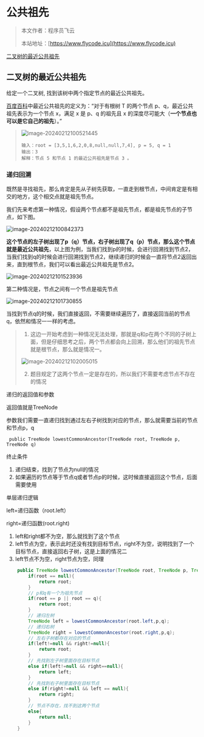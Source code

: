 # 公共祖先
> 本文作者：程序员飞云
>
> 本站地址：[https://www.flycode.icu](https://www.flycode.icu)

[二叉树的最近公共祖先](https://leetcode.cn/problems/lowest-common-ancestor-of-a-binary-tree/)



## 二叉树的最近公共祖先

给定一个二叉树, 找到该树中两个指定节点的最近公共祖先。

[百度百科](https://baike.baidu.com/item/最近公共祖先/8918834?fr=aladdin)中最近公共祖先的定义为：“对于有根树 T 的两个节点 p、q，最近公共祖先表示为一个节点 x，满足 x 是 p、q 的祖先且 x 的深度尽可能大（**一个节点也可以是它自己的祖先**）。”

>![image-20240212100521445](https://flycodeu-1314556962.cos.ap-nanjing.myqcloud.com//codeCenterImg/image-20240212100521445.png)
>
>```
>输入：root = [3,5,1,6,2,0,8,null,null,7,4], p = 5, q = 1
>输出：3
>解释：节点 5 和节点 1 的最近公共祖先是节点 3 。
>```



### 递归回溯

既然是寻找祖先，那么肯定是先从子树先获取，一直走到根节点，中间肯定是有相交的地方，这个相交点就是祖先节点。

我们先来考虑第一种情况，假设两个节点都不是祖先节点，都是祖先节点的子节点，如下图。

![image-20240212100842373](https://flycodeu-1314556962.cos.ap-nanjing.myqcloud.com//codeCenterImg/image-20240212100842373.png)

**这个节点的左子树出现了p（q）节点，右子树出现了q（p）节点，那么这个节点就是最近公共祖先**，以上图为例，当我们找到p的时候，会进行回溯找到节点2，当我们找到q的时候会进行回溯找到节点2，继续递归的时候会一直将节点2返回出来，直到根节点，我们可以看出最近公共祖先是节点2。

![image-20240212101523936](https://flycodeu-1314556962.cos.ap-nanjing.myqcloud.com//codeCenterImg/image-20240212101523936.png)



第二种情况是，节点之间有一个节点是祖先节点

![image-20240212101730855](https://flycodeu-1314556962.cos.ap-nanjing.myqcloud.com//codeCenterImg/image-20240212101730855.png)

当找到节点q的时候，我们直接返回，不需要继续遍历了，直接返回当前的节点q，依然和情况一一样的考虑。



> 1. 这边一开始考虑到一种情况无法处理，那就是q和p在两个不同的子树上面，但是仔细思考之后，两个节点都会向上回溯，那么他们的祖先节点就是根节点，那么就是情况一。
>
> ![image-20240212102005015](https://flycodeu-1314556962.cos.ap-nanjing.myqcloud.com//codeCenterImg/image-20240212102005015.png)
>
> 2. 题目规定了这两个节点一定是存在的，所以我们不需要考虑节点不存在的情况



递归的返回值和参数

返回值就是TreeNode

参数我们需要一直递归找到通过左右子树找到对应的节点，那么就需要当前的节点和节点p，q

` public TreeNode lowestCommonAncestor(TreeNode root, TreeNode p, TreeNode q)`



终止条件

1. 递归结束，找到了节点为null的情况
2. 如果遍历的节点等于节点q或者节点p的时候，这时候直接返回这个节点，后面需要使用



单层递归逻辑

left=递归函数（root.left）

right=递归函数(root.right)

1. left和right都不为空，那么就找到了这个节点
2. left节点为空，表示此时还没有找到目标节点，right不为空，说明找到了一个目标节点，直接返回右子树，这是上面的情况二
3. left节点不为空，right节点为空，同理



```java
    public TreeNode lowestCommonAncestor(TreeNode root, TreeNode p, TreeNode q) {
        if(root == null){
            return root;
        }
        // p和q有一个为祖先节点
        if(root == p || root == q){
            return root;
        }
        // 递归左树
        TreeNode left = lowestCommonAncestor(root.left,p,q);
        // 递归右树
        TreeNode right = lowestCommonAncestor(root.right,p,q);
        // 左右子树都存在对应的节点
        if(left!=null && right!=null){
            return root;
        }
        // 先找到左子树里面存在目标节点
        else if(left!=null && right==null){
            return left;
        }
        // 先找到右子树里面存在目标节点
        else if(right!=null && left == null){
            return right;
        }
        // 节点不存在，找不到这两个节点
        else{
            return null;
        }
    }
```

